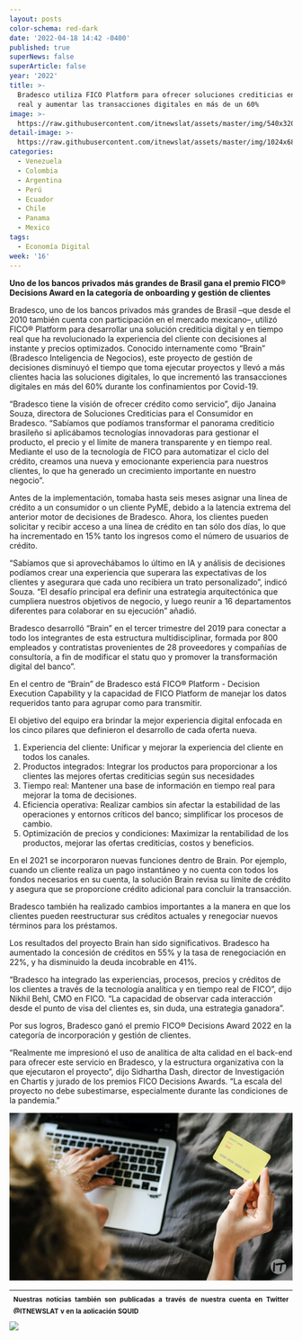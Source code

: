 ```yaml
---
layout: posts
color-schema: red-dark
date: '2022-04-18 14:42 -0400'
published: true
superNews: false
superArticle: false
year: '2022'
title: >-
  Bradesco utiliza FICO Platform para ofrecer soluciones crediticias en tiempo
  real y aumentar las transacciones digitales en más de un 60% 
image: >-
  https://raw.githubusercontent.com/itnewslat/assets/master/img/540x320/Uso-del-Credito-p.jpg
detail-image: >-
  https://raw.githubusercontent.com/itnewslat/assets/master/img/1024x680/Uso-del-Credito-g.jpg
categories:
  - Venezuela
  - Colombia
  - Argentina
  - Perú
  - Ecuador
  - Chile
  - Panama
  - Mexico
tags:
  - Economía Digital
week: '16'
---
```

**Uno de los bancos privados más grandes de Brasil gana el premio FICO® Decisions Award en la categoría de onboarding y gestión de clientes**

Bradesco, uno de los bancos privados más grandes de Brasil –que desde el 2010 también cuenta con participación en el mercado mexicano–, utilizó FICO® Platform para desarrollar una solución crediticia digital y en tiempo real que ha revolucionado la experiencia del cliente con decisiones al instante y precios optimizados. Conocido internamente como “Brain” (Bradesco Inteligencia de Negocios), este proyecto de gestión de decisiones disminuyó el tiempo que toma ejecutar proyectos y llevó a más clientes hacia las soluciones digitales, lo que incrementó las transacciones digitales en más del 60% durante los confinamientos por Covid-19.

“Bradesco tiene la visión de ofrecer crédito como servicio”, dijo Janaina Souza, directora de Soluciones Crediticias para el Consumidor en Bradesco. “Sabíamos que podíamos transformar el panorama crediticio brasileño si aplicábamos tecnologías innovadoras para gestionar el producto, el precio y el límite de manera transparente y en tiempo real. Mediante el uso de la tecnología de FICO para automatizar el ciclo del crédito, creamos una nueva y emocionante experiencia para nuestros clientes, lo que ha generado un crecimiento importante en nuestro negocio”.
 
Antes de la implementación, tomaba hasta seis meses asignar una línea de crédito a un consumidor o un cliente PyME, debido a la latencia extrema del anterior motor de decisiones de Bradesco. Ahora, los clientes pueden solicitar y recibir acceso a una línea de crédito en tan sólo dos días, lo que ha incrementado en 15% tanto los ingresos como el número de usuarios de crédito. 

“Sabíamos que si aprovechábamos lo último en IA y análisis de decisiones podíamos crear una experiencia que superara las expectativas de los clientes y asegurara que cada uno recibiera un trato personalizado”, indicó Souza. “El desafío principal era definir una estrategia arquitectónica que cumpliera nuestros objetivos de negocio, y luego reunir a 16 departamentos diferentes para colaborar en su ejecución” añadió.  

Bradesco desarrolló “Brain” en el tercer trimestre del 2019 para conectar a todo los integrantes de esta estructura multidisciplinar, formada por 800 empleados y contratistas provenientes de 28 proveedores y compañías de consultoría, a fin de modificar el statu quo y promover la transformación digital del banco”.

En el centro de “Brain” de Bradesco está FICO® Platform - Decision Execution Capability y la capacidad de FICO Platform de manejar los datos requeridos tanto para agrupar como para transmitir.  

El objetivo del equipo era brindar la mejor experiencia digital enfocada en los cinco pilares que definieron el desarrollo de cada oferta nueva.

1.	Experiencia del cliente: Unificar y mejorar la experiencia del cliente en todos los canales.
2.	Productos integrados: Integrar los productos para proporcionar a los clientes las mejores ofertas crediticias según sus necesidades
3.	Tiempo real: Mantener una base de información en tiempo real para mejorar la toma de decisiones.
4.	Eficiencia operativa: Realizar cambios sin afectar la estabilidad de las operaciones y entornos críticos del banco; simplificar los procesos de cambio.
5.	Optimización de precios y condiciones: Maximizar la rentabilidad de los productos, mejorar las ofertas crediticias, costos y beneficios.

En el 2021 se incorporaron nuevas funciones dentro de Brain. Por ejemplo, cuando un cliente realiza un pago instantáneo y no cuenta con todos los fondos necesarios en su cuenta, la solución Brain revisa su límite de crédito y asegura que se proporcione crédito adicional para concluir la transacción. 

Bradesco también ha realizado cambios importantes a la manera en que los clientes pueden reestructurar sus créditos actuales y renegociar nuevos términos para los préstamos.  

Los resultados del proyecto Brain han sido significativos. Bradesco ha aumentado la concesión de créditos en 55% y la tasa de renegociación en 22%, y ha disminuido la deuda incobrable en 41%.

“Bradesco ha integrado las experiencias, procesos, precios y créditos de los clientes a través de la tecnología analítica y en tiempo real de FICO”, dijo Nikhil Behl, CMO en FICO. “La capacidad de observar cada interacción desde el punto de visa del clientes es, sin duda, una estrategia ganadora”.  

Por sus logros, Bradesco ganó el premio FICO® Decisions Award 2022 en la categoría de incorporación y gestión de clientes.

“Realmente me impresionó el uso de analítica de alta calidad en el back-end para ofrecer este servicio en Bradesco, y la estructura organizativa con la que ejecutaron el proyecto”, dijo Sidhartha Dash, director de Investigación en Chartis y jurado de los premios FICO Decisions Awards. “La escala del proyecto no debe subestimarse, especialmente durante las condiciones de la pandemia.”  

![](https://raw.githubusercontent.com/itnewslat/assets/master/img/540x320/Uso-del-Credito-p.jpg)

<table style="height: 42px;" width="569">
<tbody>
<tr>
<td style="text-align: justify;"><sub><strong>Nuestras noticias también son publicadas a través de nuestra cuenta en Twitter <a href="https://twitter.com/itnewslat?lang=es">@ITNEWSLAT</a> y en la aplicación <a href="https://squidapp.co/en/">SQUID</a></strong></sub></td>
</tr>
</tbody>
</table>

<img src="https://tracker.metricool.com/c3po.jpg?hash=56f88a41e39ab42c063cc51676587a04"/>